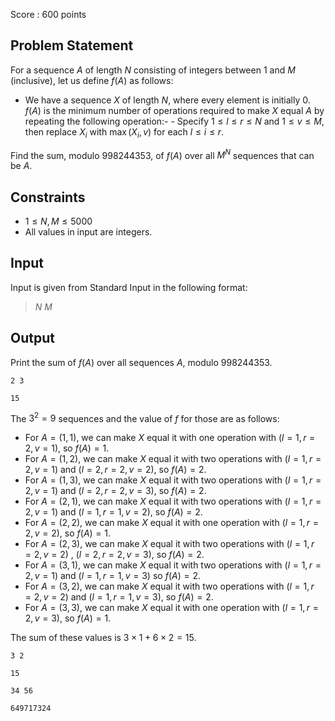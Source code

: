 Score : $600$ points

## Problem Statement

For a sequence $A$ of length $N$ consisting of integers between $1$ and $M$ (inclusive), let us define $f(A)$ as follows:

- We have a sequence $X$ of length $N$, where every element is initially $0$. $f(A)$ is the minimum number of operations required to make $X$ equal $A$ by repeating the following operation:-   - Specify $1 \leq l \leq r \leq N$ and $1 \leq v \leq M$, then replace $X_i$ with $\max(X_i, v)$ for each $l \leq i \leq r$.

Find the sum, modulo $998244353$, of $f(A)$ over all $M^N$ sequences that can be $A$.

## Constraints

- $1 \leq N, M \leq 5000$
- All values in input are integers.

## Input

Input is given from Standard Input in the following format:

> $N$ $M$

## Output

Print the sum of $f(A)$ over all sequences $A$, modulo $998244353$.

```input1
2 3
```

```output1
15
```

The $3 ^ 2 = 9$ sequences and the value of $f$ for those are as follows:

- For $A = (1, 1)$, we can make $X$ equal it with one operation with $(l = 1, r = 2, v = 1)$, so $f(A) = 1$.
- For $A = (1, 2)$, we can make $X$ equal it with two operations with $(l = 1, r = 2, v = 1)$ and $(l = 2, r = 2, v = 2)$, so $f(A) = 2$.
- For $A = (1, 3)$, we can make $X$ equal it with two operations with $(l = 1, r = 2, v = 1)$ and $(l = 2, r = 2, v = 3)$, so $f(A) = 2$.
- For $A = (2, 1)$, we can make $X$ equal it with two operations with $(l = 1, r = 2, v = 1)$ and $(l = 1, r = 1, v = 2)$, so $f(A) = 2$.
- For $A = (2, 2)$, we can make $X$ equal it with one operation with $(l = 1, r = 2, v = 2)$, so $f(A) = 1$.
- For $A = (2, 3)$, we can make $X$ equal it with two operations with $(l = 1, r = 2, v = 2)$ , $(l = 2, r = 2, v = 3)$, so $f(A) = 2$.
- For $A = (3, 1)$, we can make $X$ equal it with two operations with $(l = 1, r = 2, v = 1)$ and $(l = 1, r = 1, v = 3)$ so $f(A) = 2$.
- For $A = (3, 2)$, we can make $X$ equal it with two operations with $(l = 1, r = 2, v = 2)$ and $(l = 1, r = 1, v = 3)$, so $f(A) = 2$.
- For $A = (3, 3)$, we can make $X$ equal it with one operation with $(l = 1, r = 2, v = 3)$, so $f(A) = 1$.

The sum of these values is $3 \times 1 + 6 \times 2 = 15$.

```input2
3 2
```

```output2
15
```

```input3
34 56
```

```output3
649717324
```